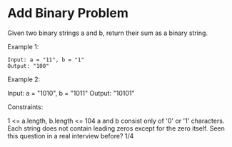 # Add Binary Problem

Given two binary strings a and b, return their sum as a binary string.

 

Example 1:

```
Input: a = "11", b = "1"
Output: "100"
```

Example 2:

Input: a = "1010", b = "1011"
Output: "10101"
 

Constraints:

1 <= a.length, b.length <= 104
a and b consist only of '0' or '1' characters.
Each string does not contain leading zeros except for the zero itself.
Seen this question in a real interview before?
1/4
